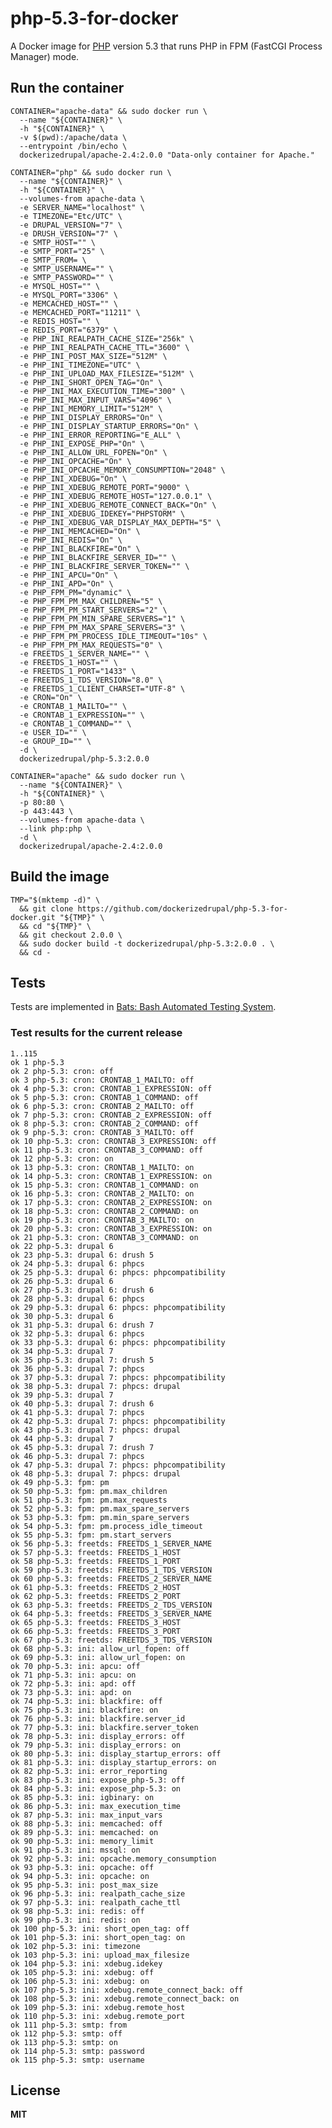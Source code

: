 # php-5.3-for-docker

A Docker image for [PHP](http://php.net/) version 5.3 that runs PHP in FPM (FastCGI Process Manager) mode.

## Run the container

    CONTAINER="apache-data" && sudo docker run \
      --name "${CONTAINER}" \
      -h "${CONTAINER}" \
      -v $(pwd):/apache/data \
      --entrypoint /bin/echo \
      dockerizedrupal/apache-2.4:2.0.0 "Data-only container for Apache."
      
    CONTAINER="php" && sudo docker run \
      --name "${CONTAINER}" \
      -h "${CONTAINER}" \
      --volumes-from apache-data \
      -e SERVER_NAME="localhost" \
      -e TIMEZONE="Etc/UTC" \
      -e DRUPAL_VERSION="7" \
      -e DRUSH_VERSION="7" \
      -e SMTP_HOST="" \
      -e SMTP_PORT="25" \
      -e SMTP_FROM= \
      -e SMTP_USERNAME="" \
      -e SMTP_PASSWORD="" \
      -e MYSQL_HOST="" \
      -e MYSQL_PORT="3306" \
      -e MEMCACHED_HOST="" \
      -e MEMCACHED_PORT="11211" \
      -e REDIS_HOST="" \
      -e REDIS_PORT="6379" \
      -e PHP_INI_REALPATH_CACHE_SIZE="256k" \
      -e PHP_INI_REALPATH_CACHE_TTL="3600" \
      -e PHP_INI_POST_MAX_SIZE="512M" \
      -e PHP_INI_TIMEZONE="UTC" \
      -e PHP_INI_UPLOAD_MAX_FILESIZE="512M" \
      -e PHP_INI_SHORT_OPEN_TAG="On" \
      -e PHP_INI_MAX_EXECUTION_TIME="300" \
      -e PHP_INI_MAX_INPUT_VARS="4096" \
      -e PHP_INI_MEMORY_LIMIT="512M" \
      -e PHP_INI_DISPLAY_ERRORS="On" \
      -e PHP_INI_DISPLAY_STARTUP_ERRORS="On" \
      -e PHP_INI_ERROR_REPORTING="E_ALL" \
      -e PHP_INI_EXPOSE_PHP="On" \
      -e PHP_INI_ALLOW_URL_FOPEN="On" \
      -e PHP_INI_OPCACHE="On" \
      -e PHP_INI_OPCACHE_MEMORY_CONSUMPTION="2048" \
      -e PHP_INI_XDEBUG="On" \
      -e PHP_INI_XDEBUG_REMOTE_PORT="9000" \
      -e PHP_INI_XDEBUG_REMOTE_HOST="127.0.0.1" \
      -e PHP_INI_XDEBUG_REMOTE_CONNECT_BACK="On" \
      -e PHP_INI_XDEBUG_IDEKEY="PHPSTORM" \
      -e PHP_INI_XDEBUG_VAR_DISPLAY_MAX_DEPTH="5" \
      -e PHP_INI_MEMCACHED="On" \
      -e PHP_INI_REDIS="On" \
      -e PHP_INI_BLACKFIRE="On" \
      -e PHP_INI_BLACKFIRE_SERVER_ID="" \
      -e PHP_INI_BLACKFIRE_SERVER_TOKEN="" \
      -e PHP_INI_APCU="On" \
      -e PHP_INI_APD="On" \
      -e PHP_FPM_PM="dynamic" \
      -e PHP_FPM_PM_MAX_CHILDREN="5" \
      -e PHP_FPM_PM_START_SERVERS="2" \
      -e PHP_FPM_PM_MIN_SPARE_SERVERS="1" \
      -e PHP_FPM_PM_MAX_SPARE_SERVERS="3" \
      -e PHP_FPM_PM_PROCESS_IDLE_TIMEOUT="10s" \
      -e PHP_FPM_PM_MAX_REQUESTS="0" \
      -e FREETDS_1_SERVER_NAME="" \
      -e FREETDS_1_HOST="" \
      -e FREETDS_1_PORT="1433" \
      -e FREETDS_1_TDS_VERSION="8.0" \
      -e FREETDS_1_CLIENT_CHARSET="UTF-8" \
      -e CRON="On" \
      -e CRONTAB_1_MAILTO="" \
      -e CRONTAB_1_EXPRESSION="" \
      -e CRONTAB_1_COMMAND="" \
      -e USER_ID="" \
      -e GROUP_ID="" \
      -d \
      dockerizedrupal/php-5.3:2.0.0

    CONTAINER="apache" && sudo docker run \
      --name "${CONTAINER}" \
      -h "${CONTAINER}" \
      -p 80:80 \
      -p 443:443 \
      --volumes-from apache-data \
      --link php:php \
      -d \
      dockerizedrupal/apache-2.4:2.0.0
      
## Build the image

    TMP="$(mktemp -d)" \
      && git clone https://github.com/dockerizedrupal/php-5.3-for-docker.git "${TMP}" \
      && cd "${TMP}" \
      && git checkout 2.0.0 \
      && sudo docker build -t dockerizedrupal/php-5.3:2.0.0 . \
      && cd -

## Tests

Tests are implemented in [Bats: Bash Automated Testing System](https://github.com/sstephenson/bats).

### Test results for the current release

    1..115
    ok 1 php-5.3
    ok 2 php-5.3: cron: off
    ok 3 php-5.3: cron: CRONTAB_1_MAILTO: off
    ok 4 php-5.3: cron: CRONTAB_1_EXPRESSION: off
    ok 5 php-5.3: cron: CRONTAB_1_COMMAND: off
    ok 6 php-5.3: cron: CRONTAB_2_MAILTO: off
    ok 7 php-5.3: cron: CRONTAB_2_EXPRESSION: off
    ok 8 php-5.3: cron: CRONTAB_2_COMMAND: off
    ok 9 php-5.3: cron: CRONTAB_3_MAILTO: off
    ok 10 php-5.3: cron: CRONTAB_3_EXPRESSION: off
    ok 11 php-5.3: cron: CRONTAB_3_COMMAND: off
    ok 12 php-5.3: cron: on
    ok 13 php-5.3: cron: CRONTAB_1_MAILTO: on
    ok 14 php-5.3: cron: CRONTAB_1_EXPRESSION: on
    ok 15 php-5.3: cron: CRONTAB_1_COMMAND: on
    ok 16 php-5.3: cron: CRONTAB_2_MAILTO: on
    ok 17 php-5.3: cron: CRONTAB_2_EXPRESSION: on
    ok 18 php-5.3: cron: CRONTAB_2_COMMAND: on
    ok 19 php-5.3: cron: CRONTAB_3_MAILTO: on
    ok 20 php-5.3: cron: CRONTAB_3_EXPRESSION: on
    ok 21 php-5.3: cron: CRONTAB_3_COMMAND: on
    ok 22 php-5.3: drupal 6
    ok 23 php-5.3: drupal 6: drush 5
    ok 24 php-5.3: drupal 6: phpcs
    ok 25 php-5.3: drupal 6: phpcs: phpcompatibility
    ok 26 php-5.3: drupal 6
    ok 27 php-5.3: drupal 6: drush 6
    ok 28 php-5.3: drupal 6: phpcs
    ok 29 php-5.3: drupal 6: phpcs: phpcompatibility
    ok 30 php-5.3: drupal 6
    ok 31 php-5.3: drupal 6: drush 7
    ok 32 php-5.3: drupal 6: phpcs
    ok 33 php-5.3: drupal 6: phpcs: phpcompatibility
    ok 34 php-5.3: drupal 7
    ok 35 php-5.3: drupal 7: drush 5
    ok 36 php-5.3: drupal 7: phpcs
    ok 37 php-5.3: drupal 7: phpcs: phpcompatibility
    ok 38 php-5.3: drupal 7: phpcs: drupal
    ok 39 php-5.3: drupal 7
    ok 40 php-5.3: drupal 7: drush 6
    ok 41 php-5.3: drupal 7: phpcs
    ok 42 php-5.3: drupal 7: phpcs: phpcompatibility
    ok 43 php-5.3: drupal 7: phpcs: drupal
    ok 44 php-5.3: drupal 7
    ok 45 php-5.3: drupal 7: drush 7
    ok 46 php-5.3: drupal 7: phpcs
    ok 47 php-5.3: drupal 7: phpcs: phpcompatibility
    ok 48 php-5.3: drupal 7: phpcs: drupal
    ok 49 php-5.3: fpm: pm
    ok 50 php-5.3: fpm: pm.max_children
    ok 51 php-5.3: fpm: pm.max_requests
    ok 52 php-5.3: fpm: pm.max_spare_servers
    ok 53 php-5.3: fpm: pm.min_spare_servers
    ok 54 php-5.3: fpm: pm.process_idle_timeout
    ok 55 php-5.3: fpm: pm.start_servers
    ok 56 php-5.3: freetds: FREETDS_1_SERVER_NAME
    ok 57 php-5.3: freetds: FREETDS_1_HOST
    ok 58 php-5.3: freetds: FREETDS_1_PORT
    ok 59 php-5.3: freetds: FREETDS_1_TDS_VERSION
    ok 60 php-5.3: freetds: FREETDS_2_SERVER_NAME
    ok 61 php-5.3: freetds: FREETDS_2_HOST
    ok 62 php-5.3: freetds: FREETDS_2_PORT
    ok 63 php-5.3: freetds: FREETDS_2_TDS_VERSION
    ok 64 php-5.3: freetds: FREETDS_3_SERVER_NAME
    ok 65 php-5.3: freetds: FREETDS_3_HOST
    ok 66 php-5.3: freetds: FREETDS_3_PORT
    ok 67 php-5.3: freetds: FREETDS_3_TDS_VERSION
    ok 68 php-5.3: ini: allow_url_fopen: off
    ok 69 php-5.3: ini: allow_url_fopen: on
    ok 70 php-5.3: ini: apcu: off
    ok 71 php-5.3: ini: apcu: on
    ok 72 php-5.3: ini: apd: off
    ok 73 php-5.3: ini: apd: on
    ok 74 php-5.3: ini: blackfire: off
    ok 75 php-5.3: ini: blackfire: on
    ok 76 php-5.3: ini: blackfire.server_id
    ok 77 php-5.3: ini: blackfire.server_token
    ok 78 php-5.3: ini: display_errors: off
    ok 79 php-5.3: ini: display_errors: on
    ok 80 php-5.3: ini: display_startup_errors: off
    ok 81 php-5.3: ini: display_startup_errors: on
    ok 82 php-5.3: ini: error_reporting
    ok 83 php-5.3: ini: expose_php-5.3: off
    ok 84 php-5.3: ini: expose_php-5.3: on
    ok 85 php-5.3: ini: igbinary: on
    ok 86 php-5.3: ini: max_execution_time
    ok 87 php-5.3: ini: max_input_vars
    ok 88 php-5.3: ini: memcached: off
    ok 89 php-5.3: ini: memcached: on
    ok 90 php-5.3: ini: memory_limit
    ok 91 php-5.3: ini: mssql: on
    ok 92 php-5.3: ini: opcache.memory_consumption
    ok 93 php-5.3: ini: opcache: off
    ok 94 php-5.3: ini: opcache: on
    ok 95 php-5.3: ini: post_max_size
    ok 96 php-5.3: ini: realpath_cache_size
    ok 97 php-5.3: ini: realpath_cache_ttl
    ok 98 php-5.3: ini: redis: off
    ok 99 php-5.3: ini: redis: on
    ok 100 php-5.3: ini: short_open_tag: off
    ok 101 php-5.3: ini: short_open_tag: on
    ok 102 php-5.3: ini: timezone
    ok 103 php-5.3: ini: upload_max_filesize
    ok 104 php-5.3: ini: xdebug.idekey
    ok 105 php-5.3: ini: xdebug: off
    ok 106 php-5.3: ini: xdebug: on
    ok 107 php-5.3: ini: xdebug.remote_connect_back: off
    ok 108 php-5.3: ini: xdebug.remote_connect_back: on
    ok 109 php-5.3: ini: xdebug.remote_host
    ok 110 php-5.3: ini: xdebug.remote_port
    ok 111 php-5.3: smtp: from
    ok 112 php-5.3: smtp: off
    ok 113 php-5.3: smtp: on
    ok 114 php-5.3: smtp: password
    ok 115 php-5.3: smtp: username

## License

**MIT**

